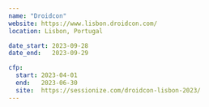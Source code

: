 ```yaml
---
name: "Droidcon"
website: https://www.lisbon.droidcon.com/
location: Lisbon, Portugal

date_start: 2023-09-28
date_end:   2023-09-29

cfp:
  start: 2023-04-01
  end:   2023-06-30
  site:  https://sessionize.com/droidcon-lisbon-2023/
---
```

